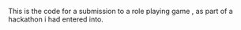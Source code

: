 This is the code for a submission to a role playing game , as part of a hackathon i had entered into. 
